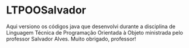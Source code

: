 # LTPOOSalvador
Aqui versiono os códigos java que desenvolvi durante a disciplina de Linguagem Técnica de Programação Orientada à Objeto ministrada pelo professor Salvador Alves. Muito obrigado, professor!
